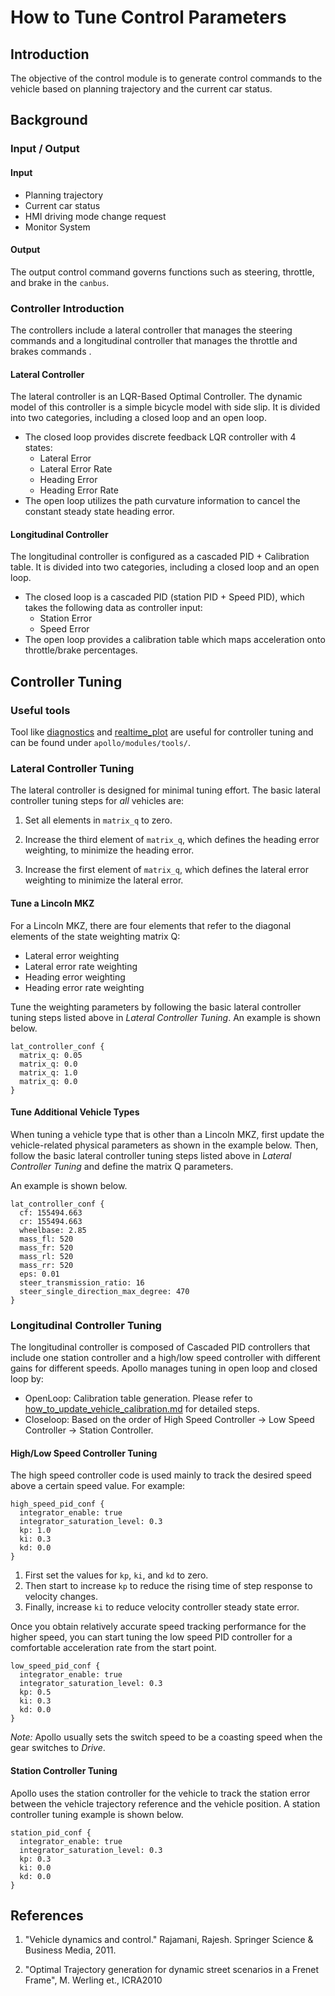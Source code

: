 
# How to Tune Control Parameters

## Introduction
The objective of the control module is to generate control commands to the vehicle based on planning trajectory and the current car status.

## Background

### Input / Output

#### Input
* Planning trajectory
* Current car status
* HMI driving mode change request
* Monitor System

#### Output
The output control command governs functions such as steering, throttle, and brake in the `canbus`.

### Controller Introduction
The controllers include a lateral controller that manages the steering commands and a longitudinal controller that manages the throttle and brakes commands .

#### Lateral Controller
The lateral controller is an LQR-Based Optimal Controller. The dynamic model of this controller is a simple bicycle model with side slip. It is divided into two categories, including a closed loop and an open loop.

- The closed loop provides discrete feedback LQR controller with 4 states:
  - Lateral Error
  - Lateral Error Rate
  - Heading Error
  - Heading Error Rate
- The open loop utilizes the path curvature information to cancel the constant steady state heading error.


#### Longitudinal Controller
The longitudinal controller is configured as a cascaded PID + Calibration table. It is divided into two categories, including a closed loop and an open loop.

- The closed loop is a cascaded PID (station PID + Speed PID), which takes the following data as controller input:
  - Station Error
  - Speed Error
- The open loop provides a calibration table which maps acceleration onto throttle/brake percentages.


## Controller Tuning

### Useful tools
Tool like [diagnostics](../../modules/tools/diagnostics) and [realtime_plot](../../modules/tools/realtime_plot) are useful for controller tuning and can be found under `apollo/modules/tools/`.
### Lateral Controller Tuning
The lateral controller is designed for minimal tuning effort.  The basic lateral controller tuning steps for *all* vehicles are:

1. Set all elements in `matrix_q` to zero.

2. Increase the third element of `matrix_q`, which defines the heading error weighting, to minimize the heading error.

3. Increase the first element of `matrix_q`,  which defines the lateral error weighting to minimize the lateral error.

#### Tune a Lincoln MKZ

For a Lincoln MKZ,  there are four elements that refer to the diagonal elements of the state weighting matrix Q:

- Lateral error weighting
- Lateral error rate weighting
- Heading error weighting
- Heading error rate weighting

Tune the weighting parameters by following the basic lateral controller tuning steps listed above in *Lateral Controller Tuning*.  An example is shown below.

```
lat_controller_conf {
  matrix_q: 0.05
  matrix_q: 0.0
  matrix_q: 1.0
  matrix_q: 0.0
}
```

#### Tune Additional Vehicle Types

When tuning a vehicle type that is other than a Lincoln MKZ, first update the vehicle-related physical parameters as shown in the example below.  Then, follow the basic lateral controller tuning steps listed above in *Lateral Controller Tuning* and define the matrix Q parameters.

An example is shown below.
```
lat_controller_conf {
  cf: 155494.663
  cr: 155494.663
  wheelbase: 2.85
  mass_fl: 520
  mass_fr: 520
  mass_rl: 520
  mass_rr: 520
  eps: 0.01
  steer_transmission_ratio: 16
  steer_single_direction_max_degree: 470
}
```

### Longitudinal Controller Tuning
The longitudinal controller is composed of Cascaded PID controllers that include one station controller and a high/low speed controller with different gains for different speeds.  Apollo manages tuning in open loop and closed loop by:

- OpenLoop: Calibration table generation. Please refer to [how_to_update_vehicle_calibration.md](how_to_update_vehicle_calibration.md) for detailed steps.
- Closeloop: Based on the order of High Speed Controller -> Low Speed Controller -> Station Controller.

#### High/Low Speed Controller Tuning

The high speed controller code is used mainly to track the desired speed above a certain speed value.  For example:

```
high_speed_pid_conf {
  integrator_enable: true
  integrator_saturation_level: 0.3
  kp: 1.0
  ki: 0.3
  kd: 0.0
}
```
1.  First set the values for `kp`, `ki`, and `kd` to zero.
2.  Then start to increase `kp` to reduce the rising time of step response to velocity changes.
3.  Finally, increase `ki` to reduce velocity controller steady state error.

Once you obtain relatively accurate speed tracking performance for the higher speed, you can start tuning the low speed PID controller for a comfortable acceleration rate from the start point.

 ```
 low_speed_pid_conf {
   integrator_enable: true
   integrator_saturation_level: 0.3
   kp: 0.5
   ki: 0.3
   kd: 0.0
 }
 ```
*Note:*  Apollo usually sets the switch speed to be a coasting speed when the gear switches to *Drive*.

#### Station Controller Tuning

Apollo uses the station controller for the vehicle to track the station error between the vehicle trajectory reference and the vehicle position.  A station controller tuning example is shown below.
```
station_pid_conf {
  integrator_enable: true
  integrator_saturation_level: 0.3
  kp: 0.3
  ki: 0.0
  kd: 0.0
}
```
## References
1. "Vehicle dynamics and control." Rajamani, Rajesh. Springer Science & Business Media, 2011.

2. "Optimal Trajectory generation for dynamic street scenarios in a Frenet
   Frame", M. Werling et., ICRA2010
